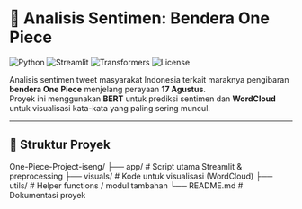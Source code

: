 # 🎌 Analisis Sentimen: Bendera One Piece

![Python](https://img.shields.io/badge/Python-3.9-blue)
![Streamlit](https://img.shields.io/badge/Streamlit-1.20-FF4B4B)
![Transformers](https://img.shields.io/badge/HuggingFace-Transformers-yellow)
![License](https://img.shields.io/badge/license-MIT-green)

Analisis sentimen tweet masyarakat Indonesia terkait maraknya pengibaran **bendera One Piece** menjelang perayaan **17 Agustus**.  
Proyek ini menggunakan **BERT** untuk prediksi sentimen dan **WordCloud** untuk visualisasi kata-kata yang paling sering muncul.

---

## 📂 Struktur Proyek
One-Piece-Project-iseng/
├── app/                  # Script utama Streamlit & preprocessing
├── visuals/              # Kode untuk visualisasi (WordCloud)
├── utils/                # Helper functions / modul tambahan
└── README.md              # Dokumentasi proyek
